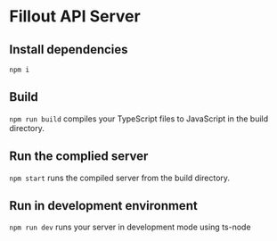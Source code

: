 # Fillout API Server 
## Install dependencies 
`npm i` 

## Build 
`npm run build` compiles your TypeScript files to JavaScript in the build directory.

## Run the complied server 

`npm start` runs the compiled server from the build directory.

## Run in development environment 
`npm run dev` runs your server in development mode using ts-node
